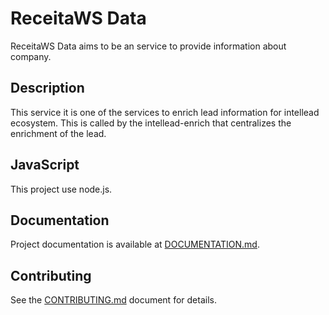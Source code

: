 <h1>ReceitaWS Data</h1>


ReceitaWS Data aims to be an service to provide information about company.

<h2>Description</h2>

This service it is one of the services to enrich lead information for intellead ecosystem. This is called by the intellead-enrich that centralizes the enrichment of the lead.

<h2>JavaScript</h2>

This project use node.js.

<h2>Documentation</h2>

Project documentation is available at <a href="https://github.com/intellead/receitaws-data/blob/master/DOCUMENTATION.md">DOCUMENTATION.md</a>.

<h2>Contributing</h2>

See the <a href="https://github.com/intellead/receitaws-data/blob/master/CONTRIBUTING.md">CONTRIBUTING.md</a> document for details.
